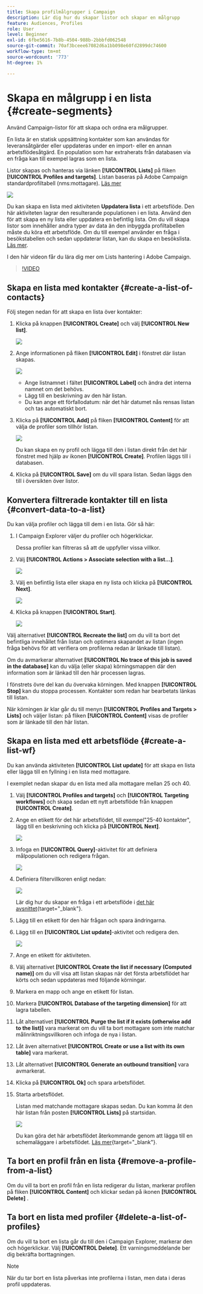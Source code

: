 ```yaml
---
title: Skapa profilmålgrupper i Campaign
description: Lär dig hur du skapar listor och skapar en målgrupp
feature: Audiences, Profiles
role: User
level: Beginner
exl-id: 6fbe5616-7b8b-4504-988b-2bbbfd062548
source-git-commit: 70af3bceee67082d6a1bb098e60fd2899dc74600
workflow-type: tm+mt
source-wordcount: '773'
ht-degree: 1%

---
```


# Skapa en målgrupp i en lista {#create-segments}

Använd Campaign-listor för att skapa och ordna era målgrupper.

En lista är en statisk uppsättning kontakter som kan användas för leveransåtgärder eller uppdateras under en import- eller en annan arbetsflödesåtgärd. En population som har extraherats från databasen via en fråga kan till exempel lagras som en lista.

Listor skapas och hanteras via länken **[!UICONTROL Lists]** på fliken **[!UICONTROL Profiles and targets]**. Listan baseras på Adobe Campaign standardprofiltabell (nms:mottagare). [Läs mer](../dev/datamodel.md#ootb-profiles.md)

![](assets/list-dashboard.png)

Du kan skapa en lista med aktiviteten **Uppdatera lista** i ett arbetsflöde. Den här aktiviteten lagrar den resulterande populationen i en lista. Använd den för att skapa en ny lista eller uppdatera en befintlig lista. Om du vill skapa listor som innehåller andra typer av data än den inbyggda profiltabellen måste du köra ett arbetsflöde. Om du till exempel använder en fråga i besökstabellen och sedan uppdaterar listan, kan du skapa en besökslista. [Läs mer](#create-a-list-wf).

I den här videon får du lära dig mer om Lists hantering i Adobe Campaign.

>[!VIDEO](https://video.tv.adobe.com/v/334909?quality=12)


## Skapa en lista med kontakter {#create-a-list-of-contacts}

Följ stegen nedan för att skapa en lista över kontakter:

1. Klicka på knappen **[!UICONTROL Create]** och välj **[!UICONTROL New list]**.

   ![](assets/new-list.png)

1. Ange informationen på fliken **[!UICONTROL Edit]** i fönstret där listan skapas.

   ![](assets/list-details.png)

   * Ange listnamnet i fältet **[!UICONTROL Label]** och ändra det interna namnet om det behövs.
   * Lägg till en beskrivning av den här listan.
   * Du kan ange ett förfallodatum: när det här datumet nås rensas listan och tas automatiskt bort.


1. Klicka på **[!UICONTROL Add]** på fliken **[!UICONTROL Content]** för att välja de profiler som tillhör listan.

   ![](assets/add-profiles-to-a-list.png)

   Du kan skapa en ny profil och lägga till den i listan direkt från det här fönstret med hjälp av ikonen **[!UICONTROL Create]**. Profilen läggs till i databasen.

1. Klicka på **[!UICONTROL Save]** om du vill spara listan. Sedan läggs den till i översikten över listor.


## Konvertera filtrerade kontakter till en lista {#convert-data-to-a-list}

Du kan välja profiler och lägga till dem i en lista. Gör så här:

1. I Campaign Explorer väljer du profiler och högerklickar.

   Dessa profiler kan filtreras så att de uppfyller vissa villkor.

1. Välj **[!UICONTROL Actions > Associate selection with a list...]**.

   ![](assets/add-selection-to-a-list.png)

1. Välj en befintlig lista eller skapa en ny lista och klicka på **[!UICONTROL Next]**.

   ![](assets/select-the-list.png)

1. Klicka på knappen **[!UICONTROL Start]**.

   ![](assets/record-a-list.png)

Välj alternativet **[!UICONTROL Recreate the list]** om du vill ta bort det befintliga innehållet från listan och optimera skapandet av listan (ingen fråga behövs för att verifiera om profilerna redan är länkade till listan).

Om du avmarkerar alternativet **[!UICONTROL No trace of this job is saved in the database]** kan du välja (eller skapa) körningsmappen där den information som är länkad till den här processen lagras.

I fönstrets övre del kan du övervaka körningen. Med knappen **[!UICONTROL Stop]** kan du stoppa processen. Kontakter som redan har bearbetats länkas till listan.

När körningen är klar går du till menyn **[!UICONTROL Profiles and Targets > Lists]** och väljer listan: på fliken **[!UICONTROL Content]** visas de profiler som är länkade till den här listan.


## Skapa en lista med ett arbetsflöde  {#create-a-list-wf}

Du kan använda aktiviteten **[!UICONTROL List update]** för att skapa en lista eller lägga till en fyllning i en lista med mottagare.

I exemplet nedan skapar du en lista med alla mottagare mellan 25 och 40.

1. Välj **[!UICONTROL Profiles and targets]** och **[!UICONTROL Targeting workflows]** och skapa sedan ett nytt arbetsflöde från knappen **[!UICONTROL Create]**.
1. Ange en etikett för det här arbetsflödet, till exempel&quot;25-40 kontakter&quot;, lägg till en beskrivning och klicka på **[!UICONTROL Next]**.

   ![](assets/targeting-wf-sample.png)

1. Infoga en **[!UICONTROL Query]**-aktivitet för att definiera målpopulationen och redigera frågan.

   ![](assets/targeting-wf-edit-query.png)

1. Definiera filtervillkoren enligt nedan:

   ![](assets/targeting-wf-age-filter.png)

   Lär dig hur du skapar en fråga i ett arbetsflöde i [det här avsnittet](https://experienceleague.adobe.com/docs/campaign/automation/workflows/wf-activities/targeting-activities/query.html){target="_blank"}.

1. Lägg till en etikett för den här frågan och spara ändringarna.
1. Lägg till en **[!UICONTROL List update]**-aktivitet och redigera den.

   ![](assets/list-update-activity.png)

1. Ange en etikett för aktiviteten.
1. Välj alternativet **[!UICONTROL Create the list if necessary (Computed name)]** om du vill visa att listan skapas när det första arbetsflödet har körts och sedan uppdateras med följande körningar.
1. Markera en mapp och ange en etikett för listan.
1. Markera **[!UICONTROL Database of the targeting dimension]** för att lagra tabellen.
1. Låt alternativet **[!UICONTROL Purge the list if it exists (otherwise add to the list)]** vara markerat om du vill ta bort mottagare som inte matchar målinriktningsvillkoren och infoga de nya i listan.
1. Låt även alternativet **[!UICONTROL Create or use a list with its own table]** vara markerat.
1. Låt alternativet **[!UICONTROL Generate an outbound transition]** vara avmarkerat.
1. Klicka på **[!UICONTROL Ok]** och spara arbetsflödet.
1. Starta arbetsflödet.

   Listan med matchande mottagare skapas sedan. Du kan komma åt den här listan från posten **[!UICONTROL Lists]** på startsidan.

   ![](assets/access-new-list.png)

   Du kan göra det här arbetsflödet återkommande genom att lägga till en schemaläggare i arbetsflödet. [Läs mer](https://experienceleague.adobe.com/docs/campaign/automation/workflows/wf-activities/flow-control-activities/scheduler.html){target="_blank"}.

## Ta bort en profil från en lista {#remove-a-profile-from-a-list}

Om du vill ta bort en profil från en lista redigerar du listan, markerar profilen på fliken **[!UICONTROL Content]** och klickar sedan på ikonen **[!UICONTROL Delete]** .

## Ta bort en lista med profiler {#delete-a-list-of-profiles}

Om du vill ta bort en lista går du till den i Campaign Explorer, markerar den och högerklickar. Välj **[!UICONTROL Delete]**. Ett varningsmeddelande ber dig bekräfta borttagningen.

>[!NOTE]
>
>När du tar bort en lista påverkas inte profilerna i listan, men data i deras profil uppdateras.
